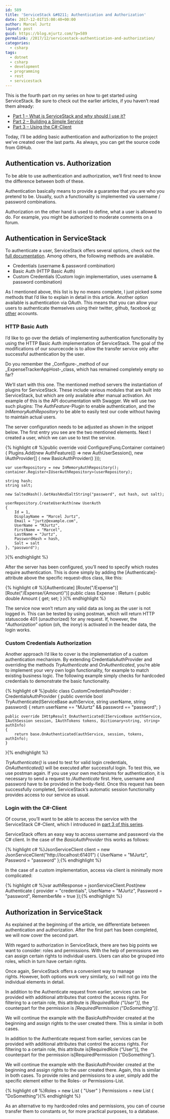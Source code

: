 ```yaml
---
id: 589
title: 'ServiceStack &#8211; Authentication and Authorization'
date: 2017-12-01T15:00:40+00:00
author: Marcel Jurtz
layout: post
guid: https://blog.mjurtz.com/?p=589
permalink: /2017/12/servicestack-authentication-and-authorization/
categories:
  - csharp
tags:
  - dotnet
  - csharp
  - development
  - programming
  - rest
  - servicestack
---
```

This is the fourth part on my series on how to get started using ServiceStack. Be sure to check out the earlier articles, if you haven&#8217;t read them already:

  * [Part 1 &#8211; What is ServiceStack and why should I use it?](https://blog.mjurtz.com/2017/11/what-is-servicestack/)
  * [Part 2 &#8211; Building a Simple Service](https://blog.mjurtz.com/2017/11/servicestack-building-simple-service/)
  * [Part 3 &#8211; Using the C#-Client](https://blog.mjurtz.com/2017/11/servicestack-using-the-c-client/)

Today, I&#8217;ll be adding basic authentication and authorization to the project we&#8217;ve created over the last parts. As always, you can get the source code from GitHub.

## Authentication vs. Authorization

To be able to use authentication and authorization, we&#8217;ll first need to know the difference between both of these.

Authentication basically means to provide a guarantee that you are who you pretend to be. Usually, such a functionality is implemented via username / password combinations.

Authorization on the other hand is used to define, what a user is allowed to do. For example, you might be authorized to moderate comments on a forum.

## Authentication in ServiceStack

To authenticate a user, ServiceStack offers several options, check out the [full documentation](http://docs.servicestack.net/authentication-and-authorization). Among others, the following methods are available.

  * Credentials (username & password combination)
  * Basic Auth (HTTP Basic Auth)
  * Custom Credentials (Custom login implementation, uses username & password combination)

As I mentioned above, this list is by no means complete, I just picked some methods that I&#8217;d like to explain in detail in this article. Another option available is authentication via OAuth. This means that you can allow your users to authenticate themselves using their twitter, github, facebook [or other](http://docs.servicestack.net/authentication-and-authorization#oauth-providers) accounts.

### HTTP Basic Auth

I&#8217;d like to go over the detials of implementing authentication functionality by using the HTTP Basic Auth implementation of ServiceStack. The goal of the modifications of our sourcecode is to allow the transfer service only after successful authentication by the user.

Do you remember the _Configure-_method of our _ExpenseTrackerAppHost-_class, which has remained completely empty so far?
  
We&#8217;ll start with this one. The mentioned method servers the instantiation of plugins for ServiceStack. These include various modules that are built into ServiceStack, but which are only available after manual activation. An example of this is the API documentation with Swagger. We will use two such plugins: The _AuthFeature_-Plugin to enable authentication, and the _InMemoryAuthRepository_ to be able to easily test our code without having to maintain actual users.

The server configuration needs to be adjusted as shown in the snippet below. The first entry you see are the two mentioned elements. Next I created a user, which we can use to test the service.

{% highlight c# %}public override void Configure(Funq.Container container)
{
    Plugins.Add(new AuthFeature(() =>
        new AuthUserSession(), new IAuthProvider[] {
        new BasicAuthProvider() }));

    var userRepository = new InMemoryAuthRepository();
    container.Register<IUserAuthRepository>(userRepository);

    string hash;
    string salt;

    new SaltedHash().GetHashAndSaltString("password", out hash, out salt);
    
    userRepository.CreateUserAuth(new UserAuth
    {
        Id = 1,
        DisplayName = "Marcel Jurtz",
        Email = "jurtz@example.com",
        UserName = "MJurtz",
        FirstName = "Marcel",
        LastName = "Jurtz",
        PasswordHash = hash,
        Salt = salt
    }, "password");
}{% endhighlight %}

After the server has been configured, you&#8217;ll need to specify which routes require authentication. This is done simply by adding the [Authenticate]-attribute above the specific request-dtos class, like this:

{% highlight c# %}[Authenticate]
[Route("/Expense")]
[Route("/Expense/{Amount}")]
public class Expense : IReturn<ExpenseResponse>
{
    public double Amount { get; set; }
}{% endhighlight %}

The service now won&#8217;t return any valid data as long as the user is not logged in. This can be tested by using postman, which will return HTTP statuscode 401 (unauthorized) for any request. If, however, the &#8220;_Authorization_&#8221; option (oh, the irony) is activated in the header data, the login works.

### Custom Credentials Authorization

Another approach I&#8217;d like to cover is the implementation of a custom authentication mechanism. By extending CredentialsAuthProvider and overriding the methods _TryAuthenticate_ and _OnAuthenticated_, you&#8217;re able to implement your very own login functionality, for example to match existing business logic. The following example simply checks for hardcoded credentials to demonstrate the basic functionality.

{% highlight c# %}public class CustomCredentialsProvider : CredentialsAuthProvider
{
    public override bool TryAuthenticate(IServiceBase authService, string userName, string password)
    {
        return userName == "MJurtz" && password == "password";
    }

    public override IHttpResult OnAuthenticated(IServiceBase authService, IAuthSession session, IAuthTokens tokens, Dictionary<string, string> authInfo)
    {
        return base.OnAuthenticated(authService, session, tokens, authInfo);
    }
}{% endhighlight %}

_TryAuthenticate()_ is used to test for valid login credentials, _OnAuthenticated()_ will be executed after successful login. To test this, we use postman again. If you use your own mechanisms for authentication, it is necessary to send a request to _/Authenticate_ first. Here, username and password have to be provided in the body-field. Once this request has been successfully completed, ServiceStack&#8217;s automatic session functionality provides access to our service as usual.

### Login with the C#-Client

Of course, you&#8217;ll want to be able to access the service with the ServiceStack C#-Client, which I introduced in [part 3 of this series](https://blog.mjurtz.com/2017/11/servicestack-using-the-c-client/).

ServiceStack offers an easy way to access username and password via the C# client. In the case of the _BasicAuthProvider_ this works as follows:

{% highlight c# %}JsonServiceClient client = new JsonServiceClient("http://localhost:61401") { UserName = "MJurtz", Password = "password" };{% endhighlight %}

In the case of a custom implementation, access via client is minimally more complicated:

{% highlight c# %}var authResponse = jsonServiceClient.Post(new Authenticate
{
    provider = "credentials",
    UserName = "MJurtz",
    Password = "password",
    RememberMe = true
});{% endhighlight %}

## Authorization in ServiceStack

As explained at the beginning of the article, we differentiate between authentication and authorization. After the first part has been completed, we will now cover the second part.

With regard to authorization in ServiceStack, there are two big points we want to consider: roles and permissions. With the help of permissions we can assign certain rights to individual users. Users can also be grouped into roles, which in turn have certain rights.

Once again, ServiceStack offers a convenient way to manage rights. However, both options work very similarly, so I will not go into the individual elements in detail.

In addition to the Authenticate request from earlier, services can be provided with additional attributes that control the access rights. For filtering to a certain role, this attribute is _[RequiredRole (&#8220;User&#8221;)]_, the counterpart for the permission is _[RequiredPermission (&#8220;DoSomething&#8221;)]_.

We will continue the example with the BasicAuthProvider created at the beginning and assign rights to the user created there. This is similar in both cases.

In addition to the Authenticate request from earlier, services can be provided with additional attributes that control the access rights. For filtering to a certain role, this attribute is[RequiredRole (&#8220;User&#8221;)], the counterpart for the permission is[RequiredPermission (&#8220;DoSomething&#8221;).

We will continue the example with the BasicAuthProvider created at the beginning and assign rights to the user created there. Again, this is similar in both cases. To provide roles and permissions to a user, simply add the specific element either to the Roles- or Permissions-List.

{% highlight c# %}Roles = new List<string> { "User" }
Permissions = new List<string> { "DoSomething"}{% endhighlight %}

As an alternative to my hardcoded roles and permissions, you can of course transfer them to constants or, for more practical purposes, to a database.

###